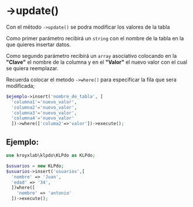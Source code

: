 # ->update()
Con el método `->update()` se podra modificar los valores de la tabla

Como primer parámetro recibirá un `string` con el nombre de la tabla en la que quieres insertar datos.

Como segundo parámetro recibirá un `array` asociativo colocando en la **"Clave"** el nombre de la columna y en el **"Valor"** el nuevo valor con el cual se quiera reemplazar.

Recuerda colocar el metodo `->where()` para especificar la fila que sera modificada;

```php
$ejemplo->insert('nombre_de_tabla', [
  'columna1'='nuevo_valor',
  'columna2'='nuevo_valor',
  'columna3'='nuevo_valor',
  'columna4'='nuevo_valor'
  ])->where(['columa2'=>'valor'])->execute();
```

## Ejemplo:

```php
use kroyxlab\klpdo\KLPdo as KLPdo;

$usuarios = new KLPdo;
$usuarios->insert('usuarios',[
  'nombre' => 'Juan',
  'edad' => '34',
  ])where([
    'nombre' => 'antonio'
  ])->execute();
```